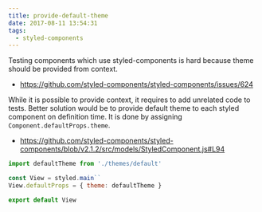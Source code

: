 ```yaml
---
title: provide-default-theme
date: 2017-08-11 13:54:31
tags:
  - styled-components
---
```


Testing components which use styled-components is hard because theme should be provided from context.

- https://github.com/styled-components/styled-components/issues/624

While it is possible to provide context, it requires to add unrelated code to tests. Better solution would be to provide default theme to each styled component on definition time. It is done by assigning `Component.defaultProps.theme`.

- https://github.com/styled-components/styled-components/blob/v2.1.2/src/models/StyledComponent.js#L94

```js
import defaultTheme from './themes/default'

const View = styled.main``
View.defaultProps = { theme: defaultTheme }

export default View
```
